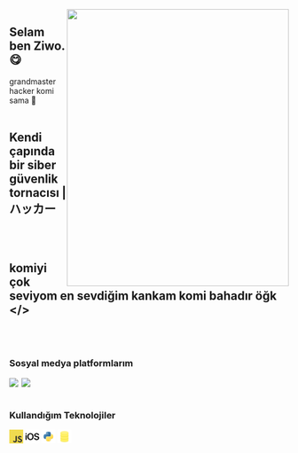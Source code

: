 <img src="https://cdn.discordapp.com/attachments/855521255901233172/856666865778294784/ziwo.jpg" align="right" width="400" height="500">

## Selam ben  Ziwo. 😋
grandmaster hacker
komi sama 🛐
<br />
<br />

## Kendi çapında bir siber güvenlik tornacısı | ハッカー

<br />
<br />

 ## komiyi çok seviyom en sevdiğim kankam komi bahadır öğk </>

<br />
<br />


### Sosyal medya platformlarım

[<img width="22" src="https://unpkg.com/simple-icons@v5/icons/instagram.svg" align="left" />][instagram]
[<img width="22" src="https://unpkg.com/simple-icons@v5/icons/discord.svg" align="left" />][discord]


[instagram]: https://www.instagram.com/ziworex_/
[discord]: https://discord.com/users/741259291931050054

<br />
<br />


### Kullandığım Teknolojiler
<img src="https://raw.githubusercontent.com/github/explore/80688e429a7d4ef2fca1e82350fe8e3517d3494d/topics/javascript/javascript.png" width="25" height="25">
<img src="https://raw.githubusercontent.com/github/explore/80688e429a7d4ef2fca1e82350fe8e3517d3494d/topics/ios/ios.png" width="25" height="25">
<img src="https://raw.githubusercontent.com/github/explore/80688e429a7d4ef2fca1e82350fe8e3517d3494d/topics/python/python.png" width="25" height="25">
<img src="https://raw.githubusercontent.com/github/explore/285d19f261b6d469fd8a309dddb234371d7be462/topics/database/database.png" width="25" height="25">





<br />
<br />
